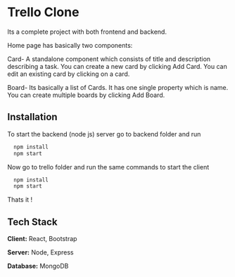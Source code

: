 
# Trello Clone

Its a complete project with both frontend and backend. 

Home page has basically two components:

Card- A standalone component which consists of title and description describing a task. You can create a new card by clicking Add Card. You can edit an existing card by clicking on a card.

Board- Its basically a list of Cards. It has one single property which is name. You can create multiple boards by clicking Add Board.







## Installation

To start the backend (node js) server go to backend folder and run

```bash
  npm install
  npm start
```
Now go to trello folder and run the same commands to start the client

```bash
  npm install
  npm start
```
Thats it !
## Tech Stack

**Client:** React, Bootstrap

**Server:** Node, Express

**Database:** MongoDB

